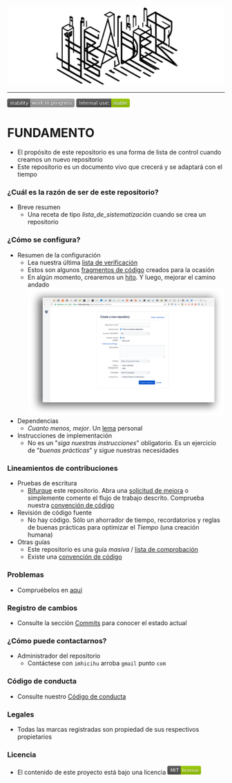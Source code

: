 <p align="center">
  <img src="images/logo.png?raw=true" alt="Logotipo de 
  Good practices on repository creation"/>
</p>

---

![stability-work_in_progress](images/Badges/stability-work_in_progress.png)
![internaluse-green](images/Badges/internal_use_Stable.png)

# FUNDAMENTO #

* El propósito de este repositorio es una forma de lista de control cuando creamos un nuevo repositorio
* Este repositorio es un documento vivo que crecerá y se adaptará con el tiempo

### ¿Cuál es la razón de ser de este repositorio? ###
* Breve resumen
  - Una receta de tipo _lista_de_sistematización_ cuando se crea un repositorio

### ¿Cómo se configura?
* Resumen de la configuración
  - Lea nuestra última [lista de verificación](Checklist_4_Bitbucket.md)
  - Estos son algunos [fragmentos de código](https://bitbucket.org/imhicihu/workspace/snippets/) creados para la ocasión
  - En algún momento, crearemos un [hito](https://jira.atlassian.com/browse/BCLOUD-11528). Y luego, mejorar el camino andado
  ![repository.png](images/68747470733a2f2f6269746275636b65742e6f72672f7265706f2f656b79616545452f696d616765732f313637353835393637352d7265706f7369746f72792e706e67.png)
* Dependencias
  - _Cuanto menos, mejor_. Un [lema](https://dictionary.cambridge.org/es/diccionario/ingles/motto) personal
* Instrucciones de implementación
  - No es un "_siga nuestras instrucciones_" obligatorio. Es un ejercicio de "_buenas prácticas_" y sigue nuestras necesidades

### Lineamientos de contribuciones
* Pruebas de escritura
  - [Bifurque](https://es.wikipedia.org/wiki/Bifurcaci%C3%B3n_(desarrollo_de_software)) este repositorio. Abra una [solicitud de mejora](https://www.wikidata.org/wiki/Q68712963) o simplemente comente el flujo de trabajo descrito. Comprueba nuestra [convención de código](Coding_convention.md)
* Revisión de código fuente
  - No hay código. Sólo un ahorrador de tiempo, recordatorios y reglas de buenas prácticas para optimizar el _Tiempo_ (una creación humana)
* Otras guías
  - Este repositorio es una guía _masiva_ / [lista de comprobación](Checklist.md)
  - Existe una [convención de código](Coding_convention.md)

### Problemas

* Compruébelos en [aquí](https://bitbucket.org/imhicihu/good-practices-on-repository-creation/issues)

### Registro de cambios

* Consulte la sección [Commits](https://github.com/imhicihu/Good-practices-on-repository-creation/commits/master) para conocer el estado actual

### ¿Cómo puede contactarnos?
* Administrador del repositorio
    - Contáctese con `imhicihu` arroba `gmail` punto `com`

### Código de conducta

* Consulte nuestro [Código de conducta](codigo_de_conducta.md)

### Legales
* Todas las marcas registradas son propiedad de sus respectivos propietarios

### Licencia
* El contenido de este proyecto está bajo una licencia ![MIT](images/License/MIT_License.png) 
